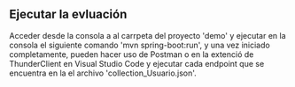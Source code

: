 ## Ejecutar la evluación

Acceder desde la consola a al carrpeta del proyecto 'demo' y ejecutar en la consola el siguiente comando 'mvn spring-boot:run', y una vez iniciado completamente, pueden hacer uso de Postman o en la extenció de ThunderClient en Visual Studio Code y ejecutar cada endpoint que se encuentra en la el archivo 'collection_Usuario.json'.

